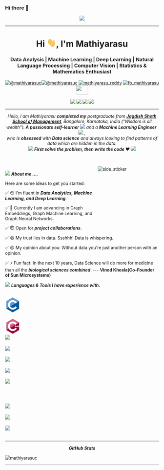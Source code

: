 ### Hi there 👋 


<p align="center">
  <img src="https://media0.giphy.com/media/CVtNe84hhYF9u/giphy.gif?cid=ecf05e47qc0sotr7gpdlmv194xzskb0ct4ryut4pw63s37qy&rid=giphy.gif" height="200"/>
</p>
<hr>
<h1 align="center">Hi <img src="https://raw.githubusercontent.com/ABSphreak/ABSphreak/master/gifs/Hi.gif" width="30px">, I'm Mathiyarasu</h1>
<h3 align="center"> Data Analysis | Machine Learning | Deep Learning | Natural Language Processing | Computer Vision | Statistics & Mathematics Enthusiast</h3>
<p align="center">
<a href="https://www.linkedin.com/in/mathiyarasu-c-607275151/" target="blank"><img align="center" src="https://www.logo.wine/a/logo/LinkedIn/LinkedIn-Icon-Logo.wine.svg" alt="@mathiyarasuc" height="50" width="70" /></a><a href="https://www.kaggle.com/mathiyarasuc" target="blank"><img align="center" src="https://www.vectorlogo.zone/logos/kaggle/kaggle-icon.svg" alt="@mathiyarasuc" height="30" width="40" /></a>
<a href="https://www.instagram.com/mathiyarasu_reddy/" target="blank"><img align="center" src="https://image.flaticon.com/icons/png/128/174/174855.png" alt="mathiyarasu_reddy" height="30" width="40" /></a>
<a href="https://www.facebook.com/mathi.yarasu.58/" target="blank"><img align="center" src="https://www.svgrepo.com/show/299425/facebook.svg" alt="fb_mathiyarasu" height="30" width="40" /></a>
 <a href = "mailto: yarasumathi@gmail.com"><img align="center" src="https://seeklogo.com/images/G/gmail-new-2020-logo-32DBE11BB4-seeklogo.com.png" height="30" width="40" /></a>
</p>
</p>

 </p>
 <p align="center">
<img src="https://img.shields.io/badge/Age-27-blue" />
  <img src="https://img.shields.io/badge/Focus-Machine%20Learning-brightgreen" />
  <img src="https://img.shields.io/badge/Lives-India%20-success" />
  <img src="https://img.shields.io/badge/Languages-English%20%26%20Tamil%20%26%20Telugu-brightgreen" />
</p>
<hr>
<p align="center">
  <em>
    Hello, I am Mathiyarasu <b>completed my</b> postgraduate from <a href="https://jagsom.com/"> <b>Jagdish Sheth School of Management</b></a>, Bangalore, Karnataka, India ("Wisdom is all wealth").<b> A passionate self-learner</b> <img src="https://github.com/TheDudeThatCode/TheDudeThatCode/blob/master/Assets/Developer.gif" width="30px"> and a <b>Machine Learning Engineer</b>&nbsp;<img src="https://github.com/TheDudeThatCode/TheDudeThatCode/blob/master/Assets/Designer.gif" width="36px">&nbsp,<br>who is <b>obsessed</b> with <b>Data science</b> and always looking to find patterns of data which are hidden in the data. 
  </em> 
   <br>
  <img src="https://media.giphy.com/media/VgCDAzcKvsR6OM0uWg/giphy.gif" width="50" /> <b><i>First solve the problem, then write the code ❤️</i></b> <img src="https://media.giphy.com/media/7j2hfyeVcDtf2/giphy.gif" width="50" />
</p>
</p>
<br><br>
<img align="right" width=200px height=200px alt="side_sticker" src="https://media.giphy.com/media/TEnXkcsHrP4YedChhA/giphy.gif" />

<img src="https://media.giphy.com/media/iY8CRBdQXODJSCERIr/giphy.gif" width="30px">&nbsp;***About me ....***

Here are some ideas to get you started:

✅ 😏 I'm fluent in ***Data Analytics, Machine Learning, and Deep Learning***.

✅ 🧐 Currently I am advancing in Graph Embeddings, Graph Machine Learning, and Graph Neural Networks.

✅ 😇 Open for ***project collaborations***.

✅ 😄 My trust lies in data. Ssshhh! Data is whispering.

✅ 😍 My opinion about you: Without data you're just another person with an opinion.

✅ ⚡ Fun fact: In the next 10 years, Data Science will do more for medicine than all the ***biological sciences combined***. --- **Vinod Khosla(Co-Founder of Sun Microsystems)**

<img src="https://media.giphy.com/media/ObNTw8Uzwy6KQ/giphy.gif" width="30px">&nbsp;***Languages & Tools I have experience with.***
<p align="left">
  
  <code> <img height="50" src="https://raw.githubusercontent.com/devicons/devicon/master/icons/c/c-original.svg"> </code>
  <code> <img height="50" src="https://raw.githubusercontent.com/devicons/devicon/master/icons/cplusplus/cplusplus-original.svg"> </code>
  <code><img height="50" src="https://iconape.com/wp-content/files/wd/352572/svg/352572.svg"></code><code> 
  <code> <img height="50" src="https://www.vectorlogo.zone/logos/pytorch/pytorch-ar21.svg"> </code>
  <code> <img height="50" src="https://www.vectorlogo.zone/logos/google_cloud/google_cloud-icon.svg"> </code>
  <code> <img height="50" src="https://www.docker.com/sites/default/files/d8/2019-07/horizontal-logo-monochromatic-white.png"> </code>
  <code> <img height="50" src="https://www.vectorlogo.zone/logos/opencv/opencv-ar21.svg"> </code>

  <code> <img height="50" src="https://avatars.githubusercontent.com/u/58118658?v=4"> </code>
  <code> <img height="50" src="https://cdn.iconscout.com/icon/free/png-512/git-1-226092.png"> </code>
  <code> <img height="50" src="https://www.vectorlogo.zone/logos/postgresql/postgresql-ar21.svg"> </code>
 </code>
  <hr>
<p align="center">
 <i><b>GitHub Stats</b></i></p>
<p><img align="center" src="https://github-readme-stats.vercel.app/api/top-langs?username=mathiyarasuc&show_icons=true&locale=en&layout=compact" alt="mathiyarasuc" /></p>

<hr>

